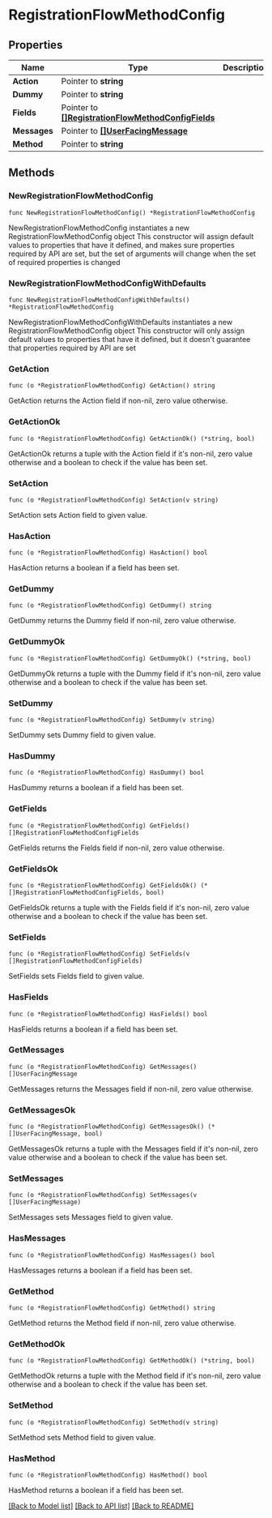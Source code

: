 # RegistrationFlowMethodConfig

## Properties

Name | Type | Description | Notes
------------ | ------------- | ------------- | -------------
**Action** | Pointer to **string** |  | [optional] 
**Dummy** | Pointer to **string** |  | [optional] 
**Fields** | Pointer to [**[]RegistrationFlowMethodConfigFields**](RegistrationFlowMethodConfigFields.md) |  | [optional] 
**Messages** | Pointer to [**[]UserFacingMessage**](UserFacingMessage.md) |  | [optional] 
**Method** | Pointer to **string** |  | [optional] 

## Methods

### NewRegistrationFlowMethodConfig

`func NewRegistrationFlowMethodConfig() *RegistrationFlowMethodConfig`

NewRegistrationFlowMethodConfig instantiates a new RegistrationFlowMethodConfig object
This constructor will assign default values to properties that have it defined,
and makes sure properties required by API are set, but the set of arguments
will change when the set of required properties is changed

### NewRegistrationFlowMethodConfigWithDefaults

`func NewRegistrationFlowMethodConfigWithDefaults() *RegistrationFlowMethodConfig`

NewRegistrationFlowMethodConfigWithDefaults instantiates a new RegistrationFlowMethodConfig object
This constructor will only assign default values to properties that have it defined,
but it doesn't guarantee that properties required by API are set

### GetAction

`func (o *RegistrationFlowMethodConfig) GetAction() string`

GetAction returns the Action field if non-nil, zero value otherwise.

### GetActionOk

`func (o *RegistrationFlowMethodConfig) GetActionOk() (*string, bool)`

GetActionOk returns a tuple with the Action field if it's non-nil, zero value otherwise
and a boolean to check if the value has been set.

### SetAction

`func (o *RegistrationFlowMethodConfig) SetAction(v string)`

SetAction sets Action field to given value.

### HasAction

`func (o *RegistrationFlowMethodConfig) HasAction() bool`

HasAction returns a boolean if a field has been set.

### GetDummy

`func (o *RegistrationFlowMethodConfig) GetDummy() string`

GetDummy returns the Dummy field if non-nil, zero value otherwise.

### GetDummyOk

`func (o *RegistrationFlowMethodConfig) GetDummyOk() (*string, bool)`

GetDummyOk returns a tuple with the Dummy field if it's non-nil, zero value otherwise
and a boolean to check if the value has been set.

### SetDummy

`func (o *RegistrationFlowMethodConfig) SetDummy(v string)`

SetDummy sets Dummy field to given value.

### HasDummy

`func (o *RegistrationFlowMethodConfig) HasDummy() bool`

HasDummy returns a boolean if a field has been set.

### GetFields

`func (o *RegistrationFlowMethodConfig) GetFields() []RegistrationFlowMethodConfigFields`

GetFields returns the Fields field if non-nil, zero value otherwise.

### GetFieldsOk

`func (o *RegistrationFlowMethodConfig) GetFieldsOk() (*[]RegistrationFlowMethodConfigFields, bool)`

GetFieldsOk returns a tuple with the Fields field if it's non-nil, zero value otherwise
and a boolean to check if the value has been set.

### SetFields

`func (o *RegistrationFlowMethodConfig) SetFields(v []RegistrationFlowMethodConfigFields)`

SetFields sets Fields field to given value.

### HasFields

`func (o *RegistrationFlowMethodConfig) HasFields() bool`

HasFields returns a boolean if a field has been set.

### GetMessages

`func (o *RegistrationFlowMethodConfig) GetMessages() []UserFacingMessage`

GetMessages returns the Messages field if non-nil, zero value otherwise.

### GetMessagesOk

`func (o *RegistrationFlowMethodConfig) GetMessagesOk() (*[]UserFacingMessage, bool)`

GetMessagesOk returns a tuple with the Messages field if it's non-nil, zero value otherwise
and a boolean to check if the value has been set.

### SetMessages

`func (o *RegistrationFlowMethodConfig) SetMessages(v []UserFacingMessage)`

SetMessages sets Messages field to given value.

### HasMessages

`func (o *RegistrationFlowMethodConfig) HasMessages() bool`

HasMessages returns a boolean if a field has been set.

### GetMethod

`func (o *RegistrationFlowMethodConfig) GetMethod() string`

GetMethod returns the Method field if non-nil, zero value otherwise.

### GetMethodOk

`func (o *RegistrationFlowMethodConfig) GetMethodOk() (*string, bool)`

GetMethodOk returns a tuple with the Method field if it's non-nil, zero value otherwise
and a boolean to check if the value has been set.

### SetMethod

`func (o *RegistrationFlowMethodConfig) SetMethod(v string)`

SetMethod sets Method field to given value.

### HasMethod

`func (o *RegistrationFlowMethodConfig) HasMethod() bool`

HasMethod returns a boolean if a field has been set.


[[Back to Model list]](../README.md#documentation-for-models) [[Back to API list]](../README.md#documentation-for-api-endpoints) [[Back to README]](../README.md)


